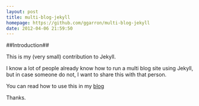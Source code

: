 ```yaml
---
layout: post
title: multi-blog-jekyll
homepage: https://github.com/ggarron/multi-blog-jekyll
date: 2012-04-06 21:59:50
---
```

##Introduction##

This is my (very small) contribution to Jekyll.

I know a lot of people already know how to run a multi blog site using Jekyll, but in case someone do not, I want to share this with that person.

You can read how to use this in my [blog](http://www.garron.me/blog/multi-blog-site-jekyll.html)

Thanks.


